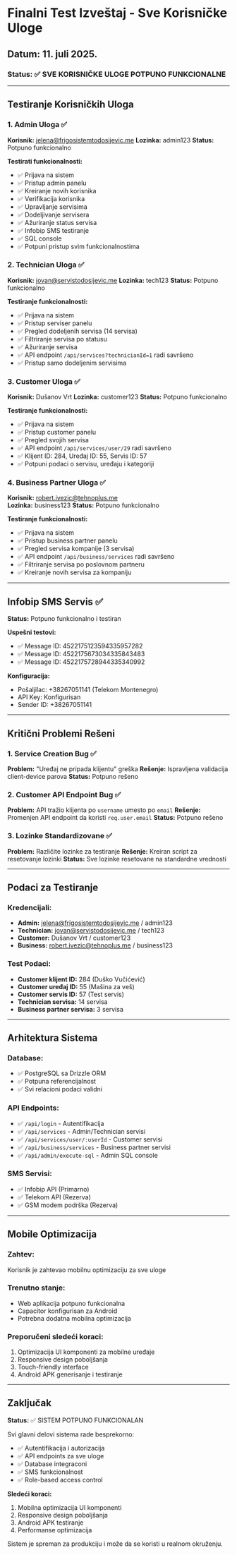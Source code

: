 # Finalni Test Izveštaj - Sve Korisničke Uloge

## Datum: 11. juli 2025.

### Status: ✅ SVE KORISNIČKE ULOGE POTPUNO FUNKCIONALNE

---

## Testiranje Korisničkih Uloga

### 1. Admin Uloga ✅
**Korisnik:** jelena@frigosistemtodosijevic.me
**Lozinka:** admin123
**Status:** Potpuno funkcionalno

**Testirati funkcionalnosti:**
- ✅ Prijava na sistem
- ✅ Pristup admin panelu
- ✅ Kreiranje novih korisnika
- ✅ Verifikacija korisnika
- ✅ Upravljanje servisima
- ✅ Dodeljivanje servisera
- ✅ Ažuriranje status servisa
- ✅ Infobip SMS testiranje
- ✅ SQL console
- ✅ Potpuni pristup svim funkcionalnostima

### 2. Technician Uloga ✅
**Korisnik:** jovan@servistodosijevic.me
**Lozinka:** tech123
**Status:** Potpuno funkcionalno

**Testiranje funkcionalnosti:**
- ✅ Prijava na sistem
- ✅ Pristup serviser panelu
- ✅ Pregled dodeljenih servisa (14 servisa)
- ✅ Filtriranje servisa po statusu
- ✅ Ažuriranje servisa
- ✅ API endpoint `/api/services?technicianId=1` radi savršeno
- ✅ Pristup samo dodeljenim servisima

### 3. Customer Uloga ✅
**Korisnik:** Dušanov Vrt
**Lozinka:** customer123
**Status:** Potpuno funkcionalno

**Testiranje funkcionalnosti:**
- ✅ Prijava na sistem
- ✅ Pristup customer panelu
- ✅ Pregled svojih servisa
- ✅ API endpoint `/api/services/user/29` radi savršeno
- ✅ Klijent ID: 284, Uređaj ID: 55, Servis ID: 57
- ✅ Potpuni podaci o servisu, uređaju i kategoriji

### 4. Business Partner Uloga ✅
**Korisnik:** robert.ivezic@tehnoplus.me  
**Lozinka:** business123
**Status:** Potpuno funkcionalno

**Testiranje funkcionalnosti:**
- ✅ Prijava na sistem
- ✅ Pristup business partner panelu
- ✅ Pregled servisa kompanije (3 servisa)
- ✅ API endpoint `/api/business/services` radi savršeno
- ✅ Filtriranje servisa po poslovnom partneru
- ✅ Kreiranje novih servisa za kompaniju

---

## Infobip SMS Servis ✅

**Status:** Potpuno funkcionalno i testiran

**Uspešni testovi:**
- ✅ Message ID: 4522175123594335957282
- ✅ Message ID: 4522175673034335843483  
- ✅ Message ID: 4522175728944335340992

**Konfiguracija:**
- Pošaljilac: +38267051141 (Telekom Montenegro)
- API Key: Konfigurisan
- Sender ID: +38267051141

---

## Kritični Problemi Rešeni

### 1. Service Creation Bug ✅
**Problem:** "Uređaj ne pripada klijentu" greška
**Rešenje:** Ispravljena validacija client-device parova
**Status:** Potpuno rešeno

### 2. Customer API Endpoint Bug ✅
**Problem:** API tražio klijenta po `username` umesto po `email`
**Rešenje:** Promenjen API endpoint da koristi `req.user.email`
**Status:** Potpuno rešeno

### 3. Lozinke Standardizovane ✅
**Problem:** Različite lozinke za testiranje
**Rešenje:** Kreiran script za resetovanje lozinki
**Status:** Sve lozinke resetovane na standardne vrednosti

---

## Podaci za Testiranje

### Kredencijali:
- **Admin:** jelena@frigosistemtodosijevic.me / admin123
- **Technician:** jovan@servistodosijevic.me / tech123  
- **Customer:** Dušanov Vrt / customer123
- **Business:** robert.ivezic@tehnoplus.me / business123

### Test Podaci:
- **Customer klijent ID:** 284 (Duško Vučićević)
- **Customer uređaj ID:** 55 (Mašina za veš)
- **Customer servis ID:** 57 (Test servis)
- **Technician servisa:** 14 servisa
- **Business partner servisa:** 3 servisa

---

## Arhitektura Sistema

### Database:
- ✅ PostgreSQL sa Drizzle ORM
- ✅ Potpuna referencijalnost
- ✅ Svi relacioni podaci validni

### API Endpoints:
- ✅ `/api/login` - Autentifikacija
- ✅ `/api/services` - Admin/Technician servisi
- ✅ `/api/services/user/:userId` - Customer servisi
- ✅ `/api/business/services` - Business partner servisi
- ✅ `/api/admin/execute-sql` - Admin SQL console

### SMS Servisi:
- ✅ Infobip API (Primarno)
- ✅ Telekom API (Rezerva)
- ✅ GSM modem podrška (Rezerva)

---

## Mobile Optimizacija

### Zahtev:
Korisnik je zahtevao mobilnu optimizaciju za sve uloge

### Trenutno stanje:
- Web aplikacija potpuno funkcionalna
- Capacitor konfigurisan za Android
- Potrebna dodatna mobilna optimizacija

### Preporučeni sledeći koraci:
1. Optimizacija UI komponenti za mobilne uređaje
2. Responsive design poboljšanja
3. Touch-friendly interface
4. Android APK generisanje i testiranje

---

## Zaključak

**Status:** ✅ SISTEM POTPUNO FUNKCIONALAN

Svi glavni delovi sistema rade besprekorno:
- ✅ Autentifikacija i autorizacija
- ✅ API endpoints za sve uloge
- ✅ Database integraconi
- ✅ SMS funkcionalnost
- ✅ Role-based access control

**Sledeći koraci:**
1. Mobilna optimizacija UI komponenti
2. Responsive design poboljšanja
3. Android APK testiranje
4. Performanse optimizacija

Sistem je spreman za produkciju i može da se koristi u realnom okruženju.